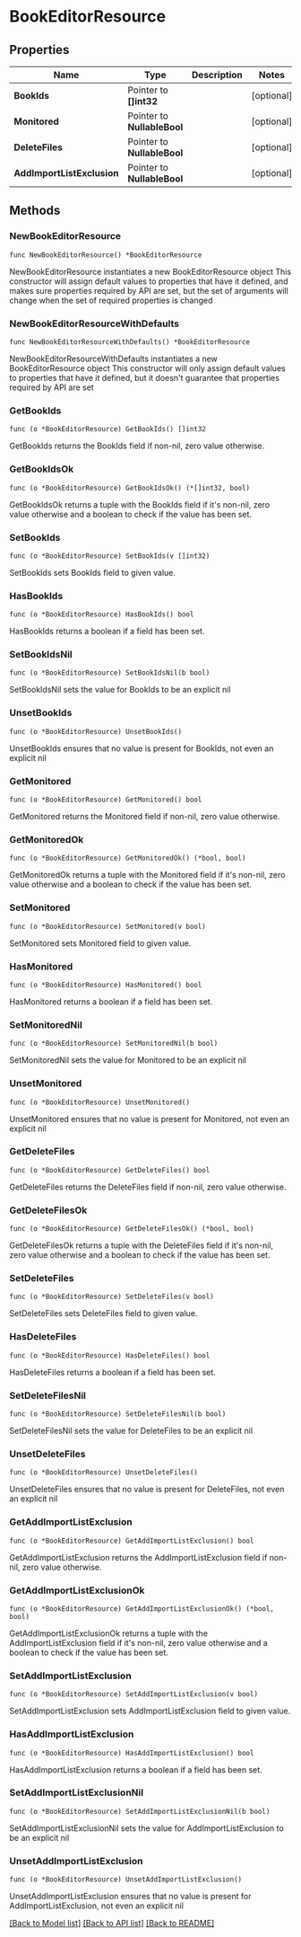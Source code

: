 # BookEditorResource

## Properties

Name | Type | Description | Notes
------------ | ------------- | ------------- | -------------
**BookIds** | Pointer to **[]int32** |  | [optional] 
**Monitored** | Pointer to **NullableBool** |  | [optional] 
**DeleteFiles** | Pointer to **NullableBool** |  | [optional] 
**AddImportListExclusion** | Pointer to **NullableBool** |  | [optional] 

## Methods

### NewBookEditorResource

`func NewBookEditorResource() *BookEditorResource`

NewBookEditorResource instantiates a new BookEditorResource object
This constructor will assign default values to properties that have it defined,
and makes sure properties required by API are set, but the set of arguments
will change when the set of required properties is changed

### NewBookEditorResourceWithDefaults

`func NewBookEditorResourceWithDefaults() *BookEditorResource`

NewBookEditorResourceWithDefaults instantiates a new BookEditorResource object
This constructor will only assign default values to properties that have it defined,
but it doesn't guarantee that properties required by API are set

### GetBookIds

`func (o *BookEditorResource) GetBookIds() []int32`

GetBookIds returns the BookIds field if non-nil, zero value otherwise.

### GetBookIdsOk

`func (o *BookEditorResource) GetBookIdsOk() (*[]int32, bool)`

GetBookIdsOk returns a tuple with the BookIds field if it's non-nil, zero value otherwise
and a boolean to check if the value has been set.

### SetBookIds

`func (o *BookEditorResource) SetBookIds(v []int32)`

SetBookIds sets BookIds field to given value.

### HasBookIds

`func (o *BookEditorResource) HasBookIds() bool`

HasBookIds returns a boolean if a field has been set.

### SetBookIdsNil

`func (o *BookEditorResource) SetBookIdsNil(b bool)`

 SetBookIdsNil sets the value for BookIds to be an explicit nil

### UnsetBookIds
`func (o *BookEditorResource) UnsetBookIds()`

UnsetBookIds ensures that no value is present for BookIds, not even an explicit nil
### GetMonitored

`func (o *BookEditorResource) GetMonitored() bool`

GetMonitored returns the Monitored field if non-nil, zero value otherwise.

### GetMonitoredOk

`func (o *BookEditorResource) GetMonitoredOk() (*bool, bool)`

GetMonitoredOk returns a tuple with the Monitored field if it's non-nil, zero value otherwise
and a boolean to check if the value has been set.

### SetMonitored

`func (o *BookEditorResource) SetMonitored(v bool)`

SetMonitored sets Monitored field to given value.

### HasMonitored

`func (o *BookEditorResource) HasMonitored() bool`

HasMonitored returns a boolean if a field has been set.

### SetMonitoredNil

`func (o *BookEditorResource) SetMonitoredNil(b bool)`

 SetMonitoredNil sets the value for Monitored to be an explicit nil

### UnsetMonitored
`func (o *BookEditorResource) UnsetMonitored()`

UnsetMonitored ensures that no value is present for Monitored, not even an explicit nil
### GetDeleteFiles

`func (o *BookEditorResource) GetDeleteFiles() bool`

GetDeleteFiles returns the DeleteFiles field if non-nil, zero value otherwise.

### GetDeleteFilesOk

`func (o *BookEditorResource) GetDeleteFilesOk() (*bool, bool)`

GetDeleteFilesOk returns a tuple with the DeleteFiles field if it's non-nil, zero value otherwise
and a boolean to check if the value has been set.

### SetDeleteFiles

`func (o *BookEditorResource) SetDeleteFiles(v bool)`

SetDeleteFiles sets DeleteFiles field to given value.

### HasDeleteFiles

`func (o *BookEditorResource) HasDeleteFiles() bool`

HasDeleteFiles returns a boolean if a field has been set.

### SetDeleteFilesNil

`func (o *BookEditorResource) SetDeleteFilesNil(b bool)`

 SetDeleteFilesNil sets the value for DeleteFiles to be an explicit nil

### UnsetDeleteFiles
`func (o *BookEditorResource) UnsetDeleteFiles()`

UnsetDeleteFiles ensures that no value is present for DeleteFiles, not even an explicit nil
### GetAddImportListExclusion

`func (o *BookEditorResource) GetAddImportListExclusion() bool`

GetAddImportListExclusion returns the AddImportListExclusion field if non-nil, zero value otherwise.

### GetAddImportListExclusionOk

`func (o *BookEditorResource) GetAddImportListExclusionOk() (*bool, bool)`

GetAddImportListExclusionOk returns a tuple with the AddImportListExclusion field if it's non-nil, zero value otherwise
and a boolean to check if the value has been set.

### SetAddImportListExclusion

`func (o *BookEditorResource) SetAddImportListExclusion(v bool)`

SetAddImportListExclusion sets AddImportListExclusion field to given value.

### HasAddImportListExclusion

`func (o *BookEditorResource) HasAddImportListExclusion() bool`

HasAddImportListExclusion returns a boolean if a field has been set.

### SetAddImportListExclusionNil

`func (o *BookEditorResource) SetAddImportListExclusionNil(b bool)`

 SetAddImportListExclusionNil sets the value for AddImportListExclusion to be an explicit nil

### UnsetAddImportListExclusion
`func (o *BookEditorResource) UnsetAddImportListExclusion()`

UnsetAddImportListExclusion ensures that no value is present for AddImportListExclusion, not even an explicit nil

[[Back to Model list]](../README.md#documentation-for-models) [[Back to API list]](../README.md#documentation-for-api-endpoints) [[Back to README]](../README.md)


